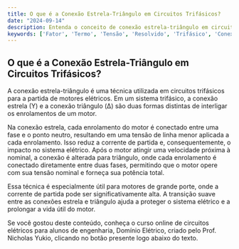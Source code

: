 ```yaml
---
title: O que é a Conexão Estrela-Triângulo em Circuitos Trifásicos?
date: "2024-09-14"
description: Entenda o conceito de conexão estrela-triângulo em circuitos trifásicos e sua importância na engenharia elétrica.
keywords: ['Fator', 'Termo', 'Tensão', 'Resolvido', 'Trifásico', 'Conexão', 'Estrela-Triângulo']
---
```


## O que é a Conexão Estrela-Triângulo em Circuitos Trifásicos?

A conexão estrela-triângulo é uma técnica utilizada em circuitos trifásicos para a partida de motores elétricos. Em um sistema trifásico, a conexão estrela (Y) e a conexão triângulo (Δ) são duas formas distintas de interligar os enrolamentos de um motor. 

Na conexão estrela, cada enrolamento do motor é conectado entre uma fase e o ponto neutro, resultando em uma tensão de linha menor aplicada a cada enrolamento. Isso reduz a corrente de partida e, consequentemente, o impacto no sistema elétrico. Após o motor atingir uma velocidade próxima à nominal, a conexão é alterada para triângulo, onde cada enrolamento é conectado diretamente entre duas fases, permitindo que o motor opere com sua tensão nominal e forneça sua potência total.

Essa técnica é especialmente útil para motores de grande porte, onde a corrente de partida pode ser significativamente alta. A transição suave entre as conexões estrela e triângulo ajuda a proteger o sistema elétrico e a prolongar a vida útil do motor.

Se você gostou deste conteúdo, conheça o curso online de circuitos elétricos para alunos de engenharia, Domínio Elétrico, criado pelo Prof. Nicholas Yukio, clicando no botão presente logo abaixo do texto.